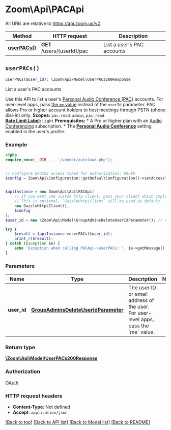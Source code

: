 # Zoom\Api\PACApi

All URIs are relative to https://api.zoom.us/v2.

Method | HTTP request | Description
------------- | ------------- | -------------
[**userPACs()**](PACApi.md#userPACs) | **GET** /users/{userId}/pac | List a user&#39;s PAC accounts


## `userPACs()`

```php
userPACs($user_id): \Zoom\Api\Model\UserPACs200Response
```

List a user's PAC accounts

Use this API to list a user's [Personal Audio Conference (PAC)](https://support.zoom.us/hc/en-us/articles/204517069-Getting-Started-with-Personal-Audio-Conference) accounts. For user-level apps, pass [the `me` value](https://marketplace.zoom.us/docs/api-reference/using-zoom-apis#mekeyword) instead of the `userId` parameter.    PAC allows Pro or higher account holders to host meetings through PSTN (phone dial-in) only.    **Scopes:** `pac:read:admin`, `pac:read` <br> **[Rate Limit Label](https://marketplace.zoom.us/docs/api-reference/rate-limits#rate-limits):** `Light`    **Prerequisites:**  * A Pro or higher plan with an [Audio Conferencing](https://support.zoom.us/hc/en-us/articles/204517069-Getting-Started-with-Personal-Audio-Conference) subscription.  * The [**Personal Audio Conference**](https://support.zoom.us/hc/en-us/articles/204517069-Getting-Started-with-Personal-Audio-Conference#h_01F5BPM447M6QDJXX50RSFXKJ3) setting enabled in the user's profile.

### Example

```php
<?php
require_once(__DIR__ . '/vendor/autoload.php');


// Configure OAuth2 access token for authorization: OAuth
$config = Zoom\Api\Configuration::getDefaultConfiguration()->setAccessToken('YOUR_ACCESS_TOKEN');


$apiInstance = new Zoom\Api\Api\PACApi(
    // If you want use custom http client, pass your client which implements `GuzzleHttp\ClientInterface`.
    // This is optional, `GuzzleHttp\Client` will be used as default.
    new GuzzleHttp\Client(),
    $config
);
$user_id = new \Zoom\Api\Model\GroupAdminsDeleteUserIdParameter(); // GroupAdminsDeleteUserIdParameter | The user ID or email address of the user. For user-level apps, pass the `me` value.

try {
    $result = $apiInstance->userPACs($user_id);
    print_r($result);
} catch (Exception $e) {
    echo 'Exception when calling PACApi->userPACs: ', $e->getMessage(), PHP_EOL;
}
```

### Parameters

Name | Type | Description  | Notes
------------- | ------------- | ------------- | -------------
 **user_id** | [**GroupAdminsDeleteUserIdParameter**](../Model/.md)| The user ID or email address of the user. For user-level apps, pass the &#x60;me&#x60; value. |

### Return type

[**\Zoom\Api\Model\UserPACs200Response**](../Model/UserPACs200Response.md)

### Authorization

[OAuth](../../README.md#OAuth)

### HTTP request headers

- **Content-Type**: Not defined
- **Accept**: `application/json`

[[Back to top]](#) [[Back to API list]](../../README.md#endpoints)
[[Back to Model list]](../../README.md#models)
[[Back to README]](../../README.md)
